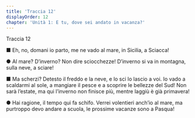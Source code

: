 ```yaml
---
title: 'Traccia 12'
displayOrder: 12
chapter: 'Unità 1: E tu, dove sei andato in vacanza?'
---
```


Traccia 12

■ Eh, no, domani io parto, me ne vado al mare, in Sicilia, a Sciacca!

● Al mare? D’inverno? Non dire sciocchezze! D’inverno si va in montagna, sulla neve, a sciare!

■ Ma scherzi? Detesto il freddo e la neve, e lo sci lo lascio a voi. Io vado a scaldarmi al sole, a mangiare il pesce e a scoprire le bellezze del Sud! Non sarà l’estate, ma qui l’inverno non finisce più, mentre laggiù è già primavera!

● Hai ragione, il tempo qui fa schifo. Verrei volentieri anch’io al mare, ma purtroppo devo andare a scuola, le prossime vacanze sono a Pasqua!

